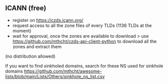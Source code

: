 ## ICANN (free)

- register on https://czds.icann.org/
- request access to all the zone files of every TLDs (1136 TLDs at the moment)
- wait for approval, once the zones are available to download > use https://github.com/mthcht/czds-api-client-python to download all the zones and extract them

(no distribution allowed)

If you want to find sinkholed domains, search for these NS used for sinkhole domains https://github.com/mthcht/awesome-lists/blob/main/Lists/Others/sinkhole_ns_list.csv
